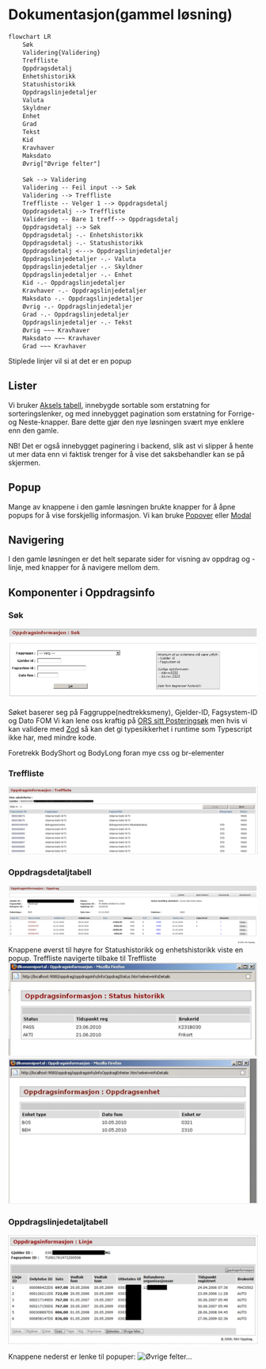 # Dokumentasjon(gammel løsning)

```mermaid
flowchart LR
    Søk
    Validering{Validering}
    Treffliste
    Oppdragsdetalj
    Enhetshistorikk
    Statushistorikk
    Oppdragslinjedetaljer
    Valuta
    Skyldner
    Enhet
    Grad
    Tekst
    Kid
    Kravhaver
    Maksdato
    Øvrig["Øvrige felter"]

    Søk --> Validering
    Validering -- Feil input --> Søk
    Validering --> Treffliste
    Treffliste -- Velger 1 --> Oppdragsdetalj
    Oppdragsdetalj --> Treffliste
    Validering -- Bare 1 treff--> Oppdragsdetalj
    Oppdragsdetalj --> Søk
    Oppdragsdetalj -.- Enhetshistorikk
    Oppdragsdetalj -.- Statushistorikk
    Oppdragsdetalj <---> Oppdragslinjedetaljer
    Oppdragslinjedetaljer -.- Valuta
    Oppdragslinjedetaljer -.- Skyldner
    Oppdragslinjedetaljer -.- Enhet
    Kid -.- Oppdragslinjedetaljer
    Kravhaver -.- Oppdragslinjedetaljer
    Maksdato -.- Oppdragslinjedetaljer
    Øvrig -.- Oppdragslinjedetaljer
    Grad -.- Oppdragslinjedetaljer
    Oppdragslinjedetaljer -.- Tekst
    Øvrig ~~~ Kravhaver
    Maksdato ~~~ Kravhaver
    Grad ~~~ Kravhaver
```

Stiplede linjer vil si at det er en popup

## Lister

Vi bruker [Aksels tabell](https://aksel.nav.no/komponenter/core/table#tabledemo-sortable),
innebygde sortable som erstatning for sorteringslenker,
og med innebygget pagination som erstatning for Forrige- og Neste-knapper.
Bare dette gjør den nye løsningen svært mye enklere enn den gamle.

NB! Det er også innebygget paginering i backend, slik ast vi slipper å hente ut mer data enn vi faktisk trenger for å
vise det saksbehandler kan se på skjermen.

## Popup

Mange av knappene i den gamle løsningen brukte knapper for å åpne popups for å vise forskjellig informasjon.
Vi kan bruke [Popover](https://aksel.nav.no/komponenter/core/popover) eller [Modal](https://aksel.nav.no/komponenter/core/modal)

## Navigering

I den gamle løsningen er det helt separate sider for visning av oppdrag og -linje, med knapper for å navigere mellom dem.

## Komponenter i Oppdragsinfo

### Søk

![Søk](sok.png)

Søket baserer seg på Faggruppe(nedtrekksmeny), Gjelder-ID, Fagsystem-ID og Dato FOM
Vi kan lene oss kraftig på [ORS sitt Posteringsøk](https://github.com/navikt/sokos-up-ors/blob/master/src/components/PosteringS%C3%B8kPanel.tsx)
men hvis vi kan validere med [Zod](https://zod.dev/) så kan det gi typesikkerhet i runtime som Typescript ikke har, med mindre kode.

Foretrekk BodyShort og BodyLong foran mye css og br-elementer

### Treffliste

![Treffliste](treffliste.png)

### Oppdragsdetaljtabell

![Oppdragsdetaljtabell](oppdrag.png)
Knappene øverst til høyre for Statushistorikk og enhetshistorikk viste en popup.
Treffliste navigerte tilbake til Treffliste
![Statushistorikk](statushistorikk.png)
![Enhetshistorikk](enhetshistorikk.png)

### Oppdragslinjedetaljtabell

![Oppdragslinjedetaljtabell](linje.png)

Knappene nederst er lenke til popuper:
![Øvrige felter...](øvrigeFelter.png)
